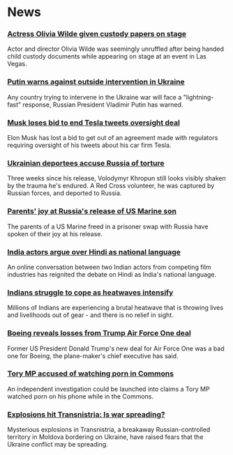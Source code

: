 # News
### [Actress Olivia Wilde given custody papers on stage](https://www.bbc.com/news/world-us-canada-61253002)
Actor and director Olivia Wilde was seemingly unruffled after being handed child custody documents while appearing on stage at an event in Las Vegas. 
### [Putin warns against outside intervention in Ukraine](https://www.bbc.com/news/world-europe-61252320)
Any country trying to intervene in the Ukraine war will face a "lightning-fast" response, Russian President Vladimir Putin has warned.
### [Musk loses bid to end Tesla tweets oversight deal](https://www.bbc.com/news/business-61253171)
Elon Musk has lost a bid to get out of an agreement made with regulators requiring oversight of his tweets about his car firm Tesla.
### [Ukrainian deportees accuse Russia of torture](https://www.bbc.com/news/world-europe-61248436)
Three weeks since his release, Volodymyr Khropun still looks visibly shaken by the trauma he's endured. A Red Cross volunteer, he was captured by Russian forces, and deported to Russia. 
### [Parents' joy at Russia's release of US Marine son](https://www.bbc.com/news/world-us-canada-61156745)
The parents of a US Marine freed in a prisoner swap with Russia have spoken of their joy at his release.
### [India actors argue over Hindi as national language](https://www.bbc.com/news/world-asia-india-61253410)
An online conversation between two Indian actors from competing film industries has reignited the debate on Hindi as India's national language.
### [Indians struggle to cope as heatwaves intensify](https://www.bbc.com/news/world-asia-india-61242341)
Millions of Indians are experiencing a brutal heatwave that is throwing lives and livelihoods out of gear - and there is no relief in sight.
### [Boeing reveals losses from Trump Air Force One deal](https://www.bbc.com/news/business-61250667)
Former US President Donald Trump's new deal for Air Force One was a bad one for Boeing, the plane-maker's chief executive has said.
### [Tory MP accused of watching porn in Commons](https://www.bbc.com/news/uk-politics-61245040)
An independent investigation could be launched into claims a Tory MP watched porn on his phone while in the Commons.
### [Explosions hit Transnistria: Is war spreading?](https://www.bbc.com/news/world-europe-61233095)
Mysterious explosions in Transnistria, a breakaway Russian-controlled territory in Moldova bordering on Ukraine, have raised fears that the Ukraine conflict may be spreading.
